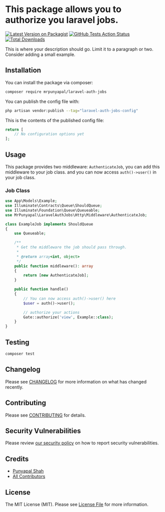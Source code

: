 # This package allows you to authorize you laravel jobs.

[![Latest Version on Packagist](https://img.shields.io/packagist/v/mrpunyapal/laravel-auth-jobs.svg?style=flat-square)](https://packagist.org/packages/mrpunyapal/laravel-auth-jobs)
[![GitHub Tests Action Status](https://img.shields.io/github/actions/workflow/status/mrpunyapal/laravel-auth-jobs/run-tests.yml?branch=main&label=tests&style=flat-square)](https://github.com/mrpunyapal/laravel-auth-jobs/actions?query=workflow%3Arun-tests+branch%3Amain)
[![Total Downloads](https://img.shields.io/packagist/dt/mrpunyapal/laravel-auth-jobs.svg?style=flat-square)](https://packagist.org/packages/mrpunyapal/laravel-auth-jobs)

This is where your description should go. Limit it to a paragraph or two. Consider adding a small example.

## Installation

You can install the package via composer:

```bash
composer require mrpunyapal/laravel-auth-jobs
```

You can publish the config file with:

```bash
php artisan vendor:publish --tag="laravel-auth-jobs-config"
```

This is the contents of the published config file:

```php
return [
    // No configuration options yet
];
```

## Usage

This package provides two middleware: `AuthenticateJob`, you can add this middleware to your job class. and you can now access `auth()->user()` in your job class.

### Job Class

```php
use App\Models\Example;
use Illuminate\Contracts\Queue\ShouldQueue;
use Illuminate\Foundation\Queue\Queueable;
use MrPunyapal\LaravelAuthJobs\Http\Middleware\AuthenticateJob;

class ExampleJob implements ShouldQueue
{
    use Queueable;

    /**
     * Get the middleware the job should pass through.
     *
     * @return array<int, object>
     */
    public function middleware(): array
    {
        return [new AuthenticateJob];
    }

    public function handle()
    {
        // You can now access auth()->user() here
        $user = auth()->user();

        // authorize your actions
        Gate::authorize('view', Example::class);
    }
}

```


## Testing

```bash
composer test
```

## Changelog

Please see [CHANGELOG](CHANGELOG.md) for more information on what has changed recently.

## Contributing

Please see [CONTRIBUTING](CONTRIBUTING.md) for details.

## Security Vulnerabilities

Please review [our security policy](../../security/policy) on how to report security vulnerabilities.

## Credits

- [Punyapal Shah](https://github.com/MrPunyapal)
- [All Contributors](../../contributors)

## License

The MIT License (MIT). Please see [License File](LICENSE.md) for more information.
